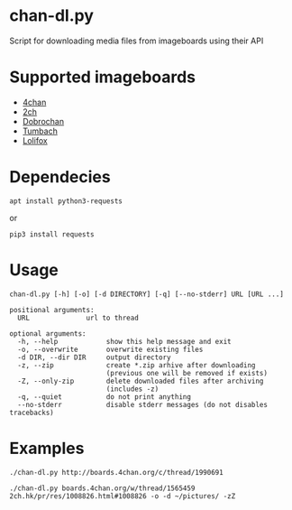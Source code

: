 # chan-dl.py

Script for downloading media files from imageboards using their API

# Supported imageboards

* [4chan](http://4chan.org)
* [2ch](https://2ch.hk)
* [Dobrochan](http://dobrochan.org)
* [Tumbach](https://tumba.ch)
* [Lolifox](https://lolifox.org)

# Dependecies

`apt install python3-requests`

or

`pip3 install requests`

# Usage

	chan-dl.py [-h] [-o] [-d DIRECTORY] [-q] [--no-stderr] URL [URL ...]

	positional arguments:
	  URL              url to thread

	optional arguments:
	  -h, --help            show this help message and exit
	  -o, --overwrite       overwrite existing files
	  -d DIR, --dir DIR     output directory
	  -z, --zip             create *.zip arhive after downloading
	                        (previous one will be removed if exists)
	  -Z, --only-zip        delete downloaded files after archiving
	                        (includes -z)
	  -q, --quiet           do not print anything
	  --no-stderr           disable stderr messages (do not disables tracebacks)

# Examples

	./chan-dl.py http://boards.4chan.org/c/thread/1990691

	./chan-dl.py boards.4chan.org/w/thread/1565459 2ch.hk/pr/res/1008826.html#1008826 -o -d ~/pictures/ -zZ
